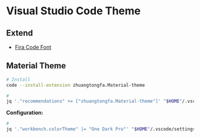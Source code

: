 # Visual Studio Code Theme

## Extend

- [Fira Code Font](/fira-code-font.md)

## Material Theme

```sh
# Install
code --install-extension zhuangtongfa.Material-theme

#
jq '."recommendations" += ["zhuangtongfa.Material-theme"]' "$HOME"/.vscode/extensions.json | sponge "$HOME"/.vscode/extensions.json
```

**Configuration:**

```sh
#
jq '."workbench.colorTheme" |= "One Dark Pro"' "$HOME"/.vscode/settings.json | sponge "$HOME"/.vscode/settings.json
```
